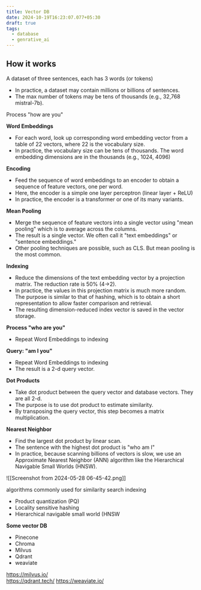 ```yaml
---
title: Vector DB
date: 2024-10-19T16:23:07.077+05:30
draft: true
tags:
  - database
  - genrative_ai
---
```



## How it works

A dataset of three sentences, each has 3 words (or tokens)
- In practice, a dataset may contain millions or billions of sentences. 
- The max number of tokens may be tens of thousands (e.g., 32,768 mistral-7b).

Process "how are you"

**Word Embeddings**
- For each word, look up corresponding word embedding vector from a table of 22 vectors, where 22 is the vocabulary size.
- In practice, the vocabulary size can be tens of thousands. The word embedding dimensions are in the thousands (e.g., 1024, 4096)

**Encoding**
- Feed the sequence of word embeddings to an encoder to obtain a sequence of feature vectors, one per word.
- Here, the encoder is a simple one layer perceptron (linear layer + ReLU)
- In practice, the encoder is a transformer or one of its many variants.

**Mean Pooling**
- Merge the sequence of feature vectors into a single vector using "mean pooling" which is to average across the columns.
- The result is a single vector. We often call it "text embeddings" or "sentence embeddings." 
- Other pooling techniques are possible, such as CLS. But mean pooling is the most common.

**Indexing**
- Reduce the dimensions of the text embedding vector by a projection matrix. The reduction rate is 50% (4->2). 
- In practice, the values in this projection matrix is much more random.  The purpose is similar to that of hashing, which is to obtain a short representation to allow faster comparison and retrieval. 
- The resulting dimension-reduced index vector is saved in the vector storage.

**Process "who are you"**
- Repeat Word Embeddings to indexing

**Query: "am I you"**
- Repeat Word Embeddings to indexing
- The result is a 2-d query vector.

**Dot Products**
- Take dot product between the query vector and database vectors. They are all 2-d. 
- The purpose is to use dot product to estimate similarity. 
- By transposing the query vector, this step becomes a matrix multiplication.

**Nearest Neighbor**
-  Find the largest dot product by linear scan. 
- The sentence with the highest dot product is "who am I" 
- In practice, because scanning billions of vectors is slow, we use an Approximate Nearest Neighbor (ANN) algorithm like the Hierarchical Navigable Small Worlds (HNSW).

![[Screenshot from 2024-05-28 06-45-42.png]]

algorithms commonly used for similarity search indexing
- Product quantization (PQ)
- Locality sensitive hashing
- Hierarchical navigable small world (HNSW



**Some vector DB**
- Pinecone
- Chroma
- Milvus
- Qdrant
- weaviate


https://milvus.io/  
https://qdrant.tech/
https://weaviate.io/